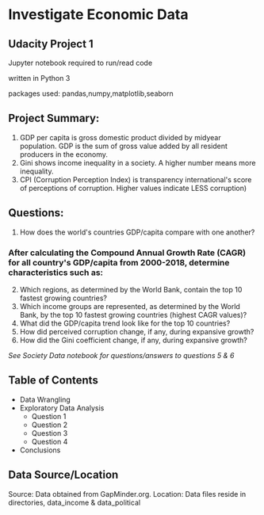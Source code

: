 # Investigate Economic Data
## Udacity Project 1

Jupyter notebook required to run/read code

written in Python 3

packages used: pandas,numpy,matplotlib,seaborn

## Project Summary:
1. GDP per capita is gross domestic product divided by midyear population. GDP is the sum of gross value added by all resident producers in the economy.
2. Gini shows income inequality in a society. A higher number means more inequality.
3. CPI (Corruption Perception Index) is transparency international's score of perceptions of corruption. Higher values indicate LESS corruption)

## Questions:
1. How does the world's countries GDP/capita compare with one another?

### After calculating the Compound Annual Growth Rate (CAGR) for all country's GDP/capita from 2000-2018, determine characteristics such as:

2. Which regions, as determined by the World Bank, contain the top 10 fastest growing countries?
3. Which income groups are represented, as determined by the World Bank, by the top 10 fastest growing countries (highest CAGR values)?
4. What did the GDP/capita trend look like for the top 10 countries?
5. How did perceived corruption change, if any, during expansive growth?
6. How did the Gini coefficient change, if any, during expansive growth?

_See Society Data notebook for questions/answers to questions 5 & 6_

## Table of Contents
- Data Wrangling
- Exploratory Data Analysis
  - Question 1
  - Question 2
  - Question 3
  - Question 4
- Conclusions

## Data Source/Location
Source: Data obtained from GapMinder.org. 
Location: Data files reside in directories, data_income & data_political
